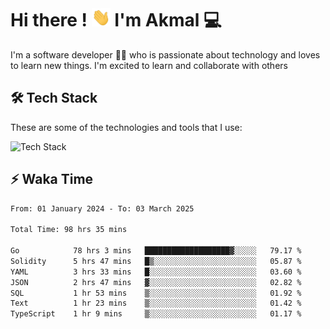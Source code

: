 # Hi there ! <img src="https://github.com/ABSphreak/ABSphreak/blob/master/gifs/Hi.gif" width="30"> I'm Akmal  💻

I'm a software developer 👨‍💻 who is passionate about technology and loves to learn new things. I'm excited to learn and collaborate with others

## 🛠️ Tech Stack

These are some of the technologies and tools that I use:

![Tech Stack](https://skillicons.dev/icons?i=typescript,nodejs,javascript,express,nest,sequelize,go,rabbitmq,python,solidity,react,vue,next,nuxtjs,webpack,vite,tailwindcss,bootstrap,css,scss,html,vercel,firebase,heroku,netlify,docker,postgresql,mongodb,redis,mysql,graphql,git,github,gitlab,vscode,figma,postman,pytorch,tensorflow,bash)

## ⚡ Waka Time
<!--START_SECTION:waka-->

```txt
From: 01 January 2024 - To: 03 March 2025

Total Time: 98 hrs 35 mins

Go            78 hrs 3 mins   ███████████████████▓░░░░░   79.17 %
Solidity      5 hrs 47 mins   █▒░░░░░░░░░░░░░░░░░░░░░░░   05.87 %
YAML          3 hrs 33 mins   █░░░░░░░░░░░░░░░░░░░░░░░░   03.60 %
JSON          2 hrs 47 mins   ▓░░░░░░░░░░░░░░░░░░░░░░░░   02.82 %
SQL           1 hr 53 mins    ▒░░░░░░░░░░░░░░░░░░░░░░░░   01.92 %
Text          1 hr 23 mins    ▒░░░░░░░░░░░░░░░░░░░░░░░░   01.42 %
TypeScript    1 hr 9 mins     ▒░░░░░░░░░░░░░░░░░░░░░░░░   01.17 %
```

<!--END_SECTION:waka-->


